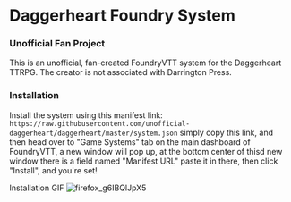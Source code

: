 # Daggerheart Foundry System


### Unofficial Fan Project

This is an unofficial, fan-created FoundryVTT system for the Daggerheart TTRPG. The creator is not associated with Darrington Press.

### Installation
Install the system using this manifest link: `https://raw.githubusercontent.com/unofficial-daggerheart/daggerheart/master/system.json` simply copy this link, and then head over to "Game Systems" tab on the main dashboard of FoundryVTT, a new window will pop up, at the bottom center of thisd new window there is a field named "Manifest URL" paste it in there, then click "Install", and you're set!

Installation GIF
![firefox_g6IBQlJpX5](https://github.com/user-attachments/assets/03e49c6b-756b-4e3e-aca8-cbbd407f88f2)
